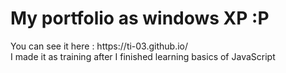 <h1>My portfolio as windows XP :P </h1>
You can see it here : https://ti-03.github.io/ <br>
I made it as training after I finished learning basics of JavaScript 

